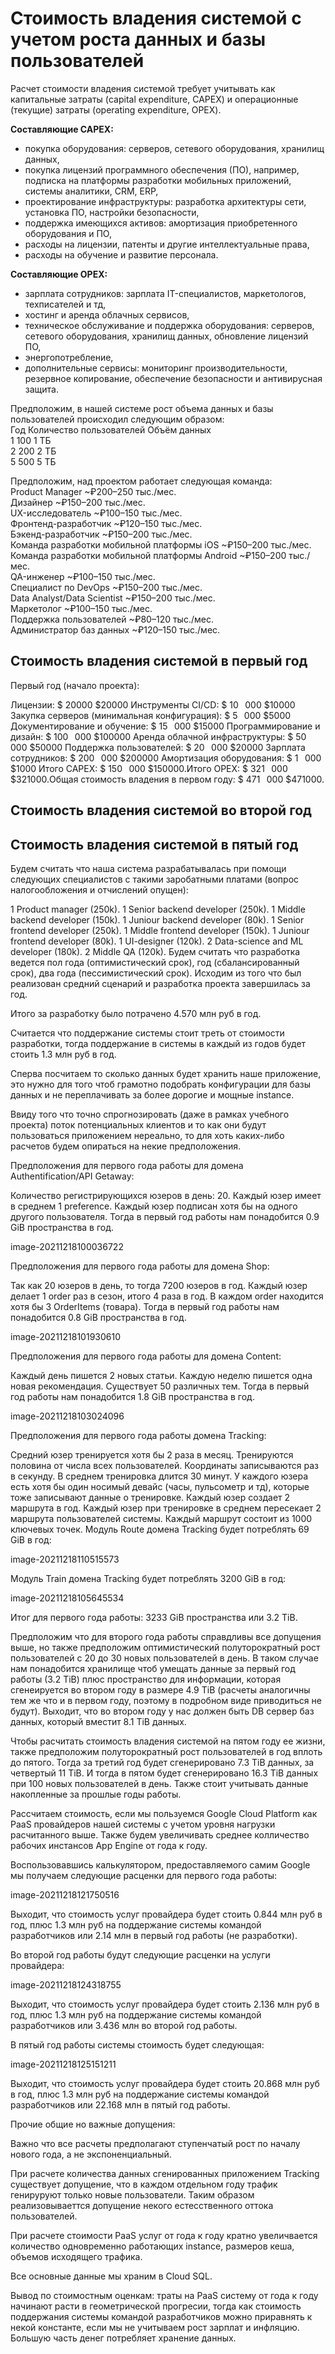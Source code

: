 # Стоимость владения системой с учетом роста данных и базы пользователей

Расчет стоимости владения системой требует учитывать как капитальные затраты (capital expenditure, CAPEX) и операционные (текущие) затраты (operating expenditure, OPEX).

**Составляющие CAPEX:**
- покупка оборудования: серверов, сетевого оборудования, хранилищ данных,
- покупка лицензий программного обеспечения (ПО), например, подписка на платформы разработки мобильных приложений, системы аналитики, CRM, ERP,
- проектирование инфраструктуры: разработка архитектуры сети, установка ПО, настройки безопасности,
- поддержка имеющихся активов: амортизация приобретенного оборудования и ПО,
- расходы на лицензии, патенты и другие интеллектуальные права,
- расходы на обучение и развитие персонала. 

**Составляющие OPEX:**
- зарплата сотрудников: зарплата IT-специалистов, маркетологов, техписателей и тд,
- хостинг и аренда облачных сервисов,
- техническое обслуживание и поддержка оборудования: серверов, сетевого оборудования, хранилищ данных, обновление лицензий ПО, 
- энергопотребление,
- дополнительные сервисы: мониторинг производительности, резервное копирование, обеспечение безопасности и антивирусная защита.

Предположим, в нашей системе рост объема данных и базы пользователей происходил следующим образом:  
Год	Количество пользователей	Объём данных  
1	100	1 ТБ  
2	200	2 ТБ  
5	500	5 ТБ  

Предположим, над проектом работает следующая команда:  
Product Manager ~₽200–250 тыс./мес.  
Дизайнер ~₽150–200 тыс./мес.  
UX-исследователь ~₽100–150 тыс./мес.  
Фронтенд-разработчик  ~₽120–150 тыс./мес.  
Бэкенд-разработчик ~₽150–200 тыс./мес.  
Команда разработки мобильной платформы iOS ~₽150–200 тыс./мес.  
Команда разработки мобильной платформы Android ~₽150–200 тыс./мес.  
QA-инженер ~₽100–150 тыс./мес.  
Специалист по DevOps ~₽150–200 тыс./мес.  
Data Analyst/Data Scientist ~₽150–200 тыс./мес.  
Маркетолог ~₽100–150 тыс./мес.  
Поддержка пользователей ~₽80–120 тыс./мес.  
Администратор баз данных ~₽120–150 тыс./мес.  

## Стоимость владения системой в первый год
Первый год (начало проекта):

Лицензии: 
$
20000
$20000
Инструменты CI/CD: 
$
10
 
000
$10000
Закупка серверов (минимальная конфигурация): 
$
5
 
000
$5000
Документирование и обучение: 
$
15
 
000
$15000
Программирование и дизайн: 
$
100
 
000
$100000
Аренда облачной инфраструктуры: 
$
50
 
000
$50000
Поддержка пользователей: 
$
20
 
000
$20000
Зарплата сотрудников: 
$
200
 
000
$200000
Амортизация оборудования: 
$
1
 
000
$1000
Итого CAPEX: 
$
150
 
000
$150000.Итого OPEX: 
$
321
 
000
$321000.Общая стоимость владения в первом году: 
$
471
 
000
$471000.
## Стоимость владения системой во второй год

## Стоимость владения системой в пятый год

Будем считать что наша система разрабатывалась при помощи следующих специалистов с такими заробатными платами (вопрос налогообложения и отчислений опущен):

1 Product manager (250k).
1 Senior backend developer (250k).
1 Middle backend developer (150k).
1 Juniour backend developer (80k).
1 Senior frontend developer (250k).
1 Middle frontend developer (150k).
1 Juniour frontend developer (80k).
1 UI-designer (120k).
2 Data-science and ML developer (180k).
2 Middle QA (120k).
Будем считать что разработка ведется пол года (оптимистический срок), год (сбалансированный срок), два года (пессимистический срок). Исходим из того что был реализован средний сценарий и разработка проекта завершилась за год.

Итого за разработку было потрачено 4.570 млн руб в год.

Считается что поддержание системы стоит треть от стоимости разработки, тогда поддержание в системы в каждый из годов будет стоить 1.3 млн руб в год.

Сперва посчитаем то сколько данных будет хранить наше приложение, это нужно для того чтоб грамотно подобрать конфигурации для базы данных и не переплачивать за более дорогие и мощные instance.

Ввиду того что точно спрогнозировать (даже в рамках учебного проекта) поток потенциальных клиентов и то как они будут пользоваться приложением нереально, то для хоть каких-либо расчетов будем опираться на некие предположения.

Предположения для первого года работы для домена Authentification/API Getaway:

Количество регистрирующихся юзеров в день: 20.
Каждый юзер имеет в среднем 1 preference.
Каждый юзер подписан хотя бы на одного другого пользователя.
Тогда в первый год работы нам понадобится 0.9 GiB пространства в год.

image-20211218100036722

Предположения для первого года работы для домена Shop:

Так как 20 юзеров в день, то тогда 7200 юзеров в год.
Каждый юзер делает 1 order раз в сезон, итого 4 раза в год.
В каждом order находится хотя бы 3 OrderItems (товара).
Тогда в первый год работы нам понадобится 0.8 GiB пространства в год.

image-20211218101930610

Предположения для первого года работы для домена Content:

Каждый день пишется 2 новых статьи.
Каждую неделю пишется одна новая рекомендация.
Существует 50 различных тем.
Тогда в первый год работы нам понадобится 1.8 GiB пространства в год.

image-20211218103024096

Предположения для первого года работы домена Tracking:

Средний юзер тренируется хотя бы 2 раза в месяц.
Тренируются половина от числа всех пользователей.
Координаты записываются раз в секунду.
В среднем тренировка длится 30 минут.
У каждого юзера есть хотя бы один носимый девайс (часы, пульсометр и тд), которые тоже записывают данные о тренировке.
Каждый юзер создает 2 маршрута в год.
Каждый юзер при тренировке в среднем пересекает 2 маршрута пользователей системы.
Каждый маршрут состоит из 1000 ключевых точек.
Модуль Route домена Tracking будет потреблять 69 GiB в год:

image-20211218110515573

Модуль Train домена Tracking будет потреблять 3200 GiB в год:

image-20211218105645534

Итог для первого года работы: 3233 GiB пространства или 3.2 TiB.

Предположим что для второго года работы справдливы все допущения выше, но также предположим оптимистический полуторократный рост пользователей с 20 до 30 новых пользователей в день. В таком случае нам понадобится хранилище чтоб умещать данные за первый год работы (3.2 TiB) плюс пространство для информации, которая сгенеируется во втором году в размере 4.9 TiB (расчеты аналогичны тем же что и в первом году, поэтому в подробном виде приводиться не будут). Выходит, что во втором году у нас должен быть DB сервер баз данных, который вместит 8.1 TiB данных.

Чтобы расчитать стоимость владения системой на пятом году ее жизни, также предположим полуторократный рост пользователей в год вплоть до пятого. Тогда за третий год будет сгенерировано 7.3 TiB данных, за четвертый 11 TiB. И тогда в пятом будет сгенерировано 16.3 TiB данных при 100 новых пользователей в день. Также стоит учитывать данные накопленные за прошлые годы работы.

Рассчитаем стоимость, если мы пользуемся Google Cloud Platform как PaaS провайдеров нашей системы с учетом уровня нагрузки расчитанного выше. Также будем увеличивать среднее колличество рабочих инстансов App Engine от года к году.

Воспользовавшись калькулятором, предоставляемого самим Google мы получаем следующие расценки для первого года работы:

image-20211218121750516

Выходит, что стоимость услуг провайдера будет стоить 0.844 млн руб в год, плюс 1.3 млн руб на поддержание системы командой разработчиков или 2.14 млн в первый год работы (не разработки).

Во второй год работы будут следующие расценки на услуги провайдера:

image-20211218124318755

Выходит, что стоимость услуг провайдера будет стоить 2.136 млн руб в год, плюс 1.3 млн руб на поддержание системы командой разработчиков или 3.436 млн во второй год работы.

В пятый год работы системы стоимость будет следующая:

image-20211218125151211

Выходит, что стоимость услуг провайдера будет стоить 20.868 млн руб в год, плюс 1.3 млн руб на поддержание системы командой разработчиков или 22.168 млн в пятый год работы.

Прочие общие но важные допущения:

Важно что все расчеты предполагают ступенчатый рост по началу нового года, а не экспоненциальный.

При расчете количества данных сгенированных приложением Tracking существует допущение, что в каждом отдельном году трафик генируруют только новые пользователи. Таким образом реализовываеттся допущение некого естесственного оттока пользователей.

При расчете стоимости PaaS услуг от года к году кратно увеличвается количество одновременно работающих instance, размеров кеша, объемов исходящего трафика.

Все основные данные мы храним в Cloud SQL.

Вывод по стоимостным оценкам: траты на PaaS систему от года к году начинают расти в геометрической прогресии, тогда как стоимость поддержания системы командой разработчиков можно приравнять к некой константе, если мы не учитываем рост зарплат и инфляцию. Большую часть денег потребляет хранение данных.
